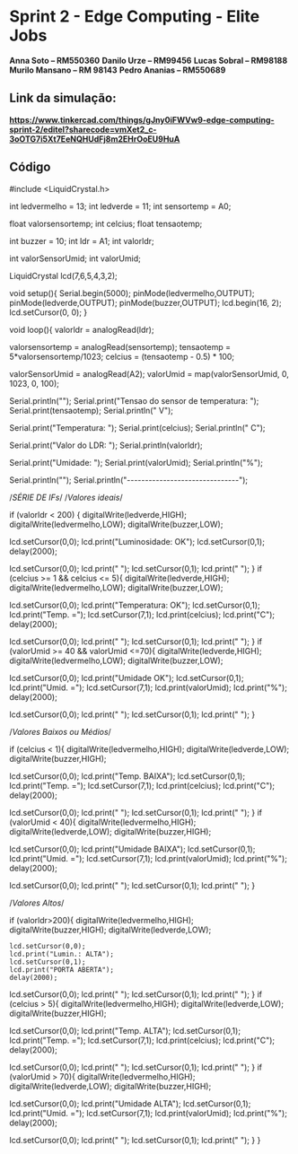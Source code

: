 # Sprint 2 - Edge Computing - Elite Jobs

**Anna Soto – RM550360**
**Danilo Urze – RM99456**
**Lucas Sobral – RM98188**
**Murilo Mansano – RM 98143**
**Pedro Ananias – RM550689**

## Link da simulação:

**https://www.tinkercad.com/things/gJny0iFWVw9-edge-computing-sprint-2/editel?sharecode=vmXet2_c-3oOTG7i5Xt7EeNQHUdFj8m2EHrOoEU9HuA**

## Código

#include <LiquidCrystal.h>

int ledvermelho = 13;
int ledverde = 11;
int sensortemp = A0;

float valorsensortemp;
int celcius;
float tensaotemp;

int buzzer = 10;
int ldr = A1;
int valorldr;

int valorSensorUmid;
int valorUmid;

LiquidCrystal lcd(7,6,5,4,3,2);

void setup(){
  Serial.begin(5000);
  pinMode(ledvermelho,OUTPUT);
  pinMode(ledverde,OUTPUT);
  pinMode(buzzer,OUTPUT);
  lcd.begin(16, 2);
  lcd.setCursor(0, 0);
}

void loop(){
  valorldr = analogRead(ldr);
  
  valorsensortemp = analogRead(sensortemp);
  tensaotemp = 5*valorsensortemp/1023;
  celcius = (tensaotemp - 0.5) * 100;
  
  valorSensorUmid = analogRead(A2);
  valorUmid = map(valorSensorUmid, 0, 1023, 0, 100);
  
  Serial.println("");
  Serial.print("Tensao do sensor de temperatura: ");
  Serial.print(tensaotemp);
  Serial.println(" V");
  
  Serial.print("Temperatura: ");
  Serial.print(celcius);
  Serial.println(" C");
  
  Serial.print("Valor do LDR: ");
  Serial.println(valorldr);
  
  Serial.print("Umidade: ");
  Serial.print(valorUmid);
  Serial.println("%");
  
  Serial.println("");
  Serial.println("-------------------------------");
  
  /*SÉRIE DE IFs*/
  /*Valores ideais*/
  
  if (valorldr < 200) {
   digitalWrite(ledverde,HIGH);
   digitalWrite(ledvermelho,LOW);
   digitalWrite(buzzer,LOW);
    
   lcd.setCursor(0,0);
   lcd.print("Luminosidade: OK");
   lcd.setCursor(0,1);
   delay(2000);
    
   lcd.setCursor(0,0);
   lcd.print("                 ");
   lcd.setCursor(0,1);
   lcd.print("                 ");
  }
  if (celcius >= 1 && celcius <= 5){
   digitalWrite(ledverde,HIGH);
   digitalWrite(ledvermelho,LOW);
   digitalWrite(buzzer,LOW);
    
   lcd.setCursor(0,0);
   lcd.print("Temperatura: OK");
   lcd.setCursor(0,1);
   lcd.print("Temp. =");
   lcd.setCursor(7,1);
   lcd.print(celcius);
   lcd.print("C");
   delay(2000);
    
   lcd.setCursor(0,0);
   lcd.print("                 ");
   lcd.setCursor(0,1);
   lcd.print("                 ");
  }
  if (valorUmid >= 40 && valorUmid <=70){
   digitalWrite(ledverde,HIGH);
   digitalWrite(ledvermelho,LOW);
   digitalWrite(buzzer,LOW);
    
   lcd.setCursor(0,0);
   lcd.print("Umidade OK");
   lcd.setCursor(0,1);
   lcd.print("Umid. =");
   lcd.setCursor(7,1);
   lcd.print(valorUmid);
   lcd.print("%");
   delay(2000);
    
   lcd.setCursor(0,0);
   lcd.print("                 ");
   lcd.setCursor(0,1);
   lcd.print("                 ");
  }
  
  
  /*Valores Baixos ou Médios*/ 
  
  if (celcius < 1){
   digitalWrite(ledvermelho,HIGH);
   digitalWrite(ledverde,LOW);
   digitalWrite(buzzer,HIGH);
    
   lcd.setCursor(0,0);
   lcd.print("Temp. BAIXA");
   lcd.setCursor(0,1);
   lcd.print("Temp. =");
   lcd.setCursor(7,1);
   lcd.print(celcius);
   lcd.print("C");
   delay(2000);
    
   lcd.setCursor(0,0);
   lcd.print("                 ");
   lcd.setCursor(0,1);
   lcd.print("                 ");
  }
  if (valorUmid < 40){
   digitalWrite(ledvermelho,HIGH);
   digitalWrite(ledverde,LOW);
   digitalWrite(buzzer,HIGH); 
   
   lcd.setCursor(0,0);
   lcd.print("Umidade BAIXA");
   lcd.setCursor(0,1);
   lcd.print("Umid. =");
   lcd.setCursor(7,1);
   lcd.print(valorUmid);
   lcd.print("%");
   delay(2000);
    
   lcd.setCursor(0,0);
   lcd.print("                 ");
   lcd.setCursor(0,1);
   lcd.print("                 ");
  }
  
  /*Valores Altos*/
  
  if (valorldr>200){
    digitalWrite(ledvermelho,HIGH);
    digitalWrite(buzzer,HIGH);
    digitalWrite(ledverde,LOW);
    
    lcd.setCursor(0,0);
    lcd.print("Lumin.: ALTA");
    lcd.setCursor(0,1);
    lcd.print("PORTA ABERTA");
    delay(2000);
    
   lcd.setCursor(0,0);
   lcd.print("                 ");
   lcd.setCursor(0,1);
   lcd.print("                 ");
  }
  if (celcius > 5){
   digitalWrite(ledvermelho,HIGH);
   digitalWrite(ledverde,LOW);
   digitalWrite(buzzer,HIGH);
    
   lcd.setCursor(0,0);
   lcd.print("Temp. ALTA");
   lcd.setCursor(0,1);
   lcd.print("Temp. =");
   lcd.setCursor(7,1);
   lcd.print(celcius);
   lcd.print("C");
   delay(2000);
    
   lcd.setCursor(0,0);
   lcd.print("                 ");
   lcd.setCursor(0,1);
   lcd.print("                 ");
  }
  if (valorUmid > 70){
   digitalWrite(ledvermelho,HIGH);
   digitalWrite(ledverde,LOW);
   digitalWrite(buzzer,HIGH); 
   
   lcd.setCursor(0,0);
   lcd.print("Umidade ALTA");
   lcd.setCursor(0,1);
   lcd.print("Umid. =");
   lcd.setCursor(7,1);
   lcd.print(valorUmid);
   lcd.print("%");
   delay(2000);
    
   lcd.setCursor(0,0);
   lcd.print("                 ");
   lcd.setCursor(0,1);
   lcd.print("                 ");
  }
}